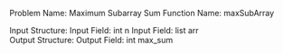 Problem Name: Maximum Subarray Sum
Function Name: maxSubArray

Input Structure:
Input Field: int n 
Input Field: list<int> arr  
Output Structure:
Output Field: int max_sum  
